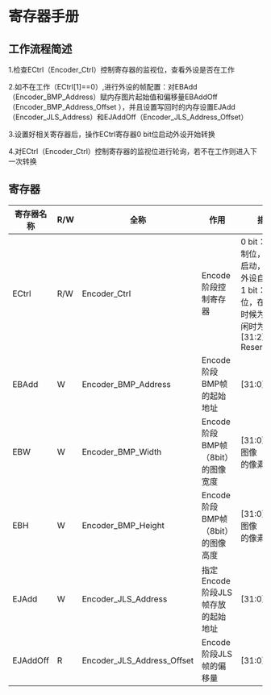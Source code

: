# 寄存器手册

## 工作流程简述

1.检查ECtrl（Encoder_Ctrl）控制寄存器的监视位，查看外设是否在工作

2.如不在工作（ECtrl[1]==0）,进行外设的帧配置：对EBAdd（Encoder_BMP_Address）赋内存图片起始值和偏移量EBAddOff（Encoder_BMP_Address_Offset  ），并且设置写回时的内存设置EJAdd（Encoder_JLS_Address）和EJAddOff（Encoder_JLS_Address_Offset）

3.设置好相关寄存器后，操作ECtrl寄存器0 bit位启动外设开始转换

4.对ECtrl（Encoder_Ctrl）控制寄存器的监视位进行轮询，若不在工作则进入下一次转换

## 寄存器

| 寄存器名称 | R/W  | 全称                       | 作用                              | 描述                                                         |
| ---------- | ---- | -------------------------- | --------------------------------- | ------------------------------------------------------------ |
| ECtrl      | R/W  | Encoder_Ctrl               | Encode阶段控制寄存器              | 0 bit：启动控制位，为1时启动，启动后外设自动置0<br />1 bit：监视位，在转换的时候为1，空闲时为0<br />[31:2]: Reserved |
| EBAdd      | W    | Encoder_BMP_Address        | Encode阶段BMP帧的起始地址         | [31:0]:Addr                                                  |
| EBW        | W    | Encoder_BMP_Width          | Encode阶段BMP帧（8bit）的图像宽度 | [31:0]:一帧图像（8bit）的像素宽度                            |
| EBH        | W    | Encoder_BMP_Height         | Encode阶段BMP帧（8bit）的图像高度 | [31:0]:一帧图像（8bit）的像素高度                            |
| EJAdd      | W    | Encoder_JLS_Address        | 指定Encode阶段JLS帧存放的起始地址 | [31:0]:Addr                                                  |
| EJAddOff   | R    | Encoder_JLS_Address_Offset | Encode阶段JLS帧的偏移量           | [31:0]:Offset                                                |



